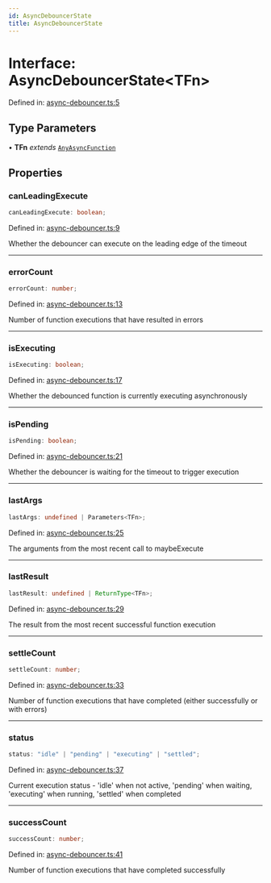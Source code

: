 ```yaml
---
id: AsyncDebouncerState
title: AsyncDebouncerState
---
```


<!-- DO NOT EDIT: this page is autogenerated from the type comments -->

# Interface: AsyncDebouncerState\<TFn\>

Defined in: [async-debouncer.ts:5](https://github.com/TanStack/pacer/blob/main/packages/pacer/src/async-debouncer.ts#L5)

## Type Parameters

• **TFn** *extends* [`AnyAsyncFunction`](../../type-aliases/anyasyncfunction.md)

## Properties

### canLeadingExecute

```ts
canLeadingExecute: boolean;
```

Defined in: [async-debouncer.ts:9](https://github.com/TanStack/pacer/blob/main/packages/pacer/src/async-debouncer.ts#L9)

Whether the debouncer can execute on the leading edge of the timeout

***

### errorCount

```ts
errorCount: number;
```

Defined in: [async-debouncer.ts:13](https://github.com/TanStack/pacer/blob/main/packages/pacer/src/async-debouncer.ts#L13)

Number of function executions that have resulted in errors

***

### isExecuting

```ts
isExecuting: boolean;
```

Defined in: [async-debouncer.ts:17](https://github.com/TanStack/pacer/blob/main/packages/pacer/src/async-debouncer.ts#L17)

Whether the debounced function is currently executing asynchronously

***

### isPending

```ts
isPending: boolean;
```

Defined in: [async-debouncer.ts:21](https://github.com/TanStack/pacer/blob/main/packages/pacer/src/async-debouncer.ts#L21)

Whether the debouncer is waiting for the timeout to trigger execution

***

### lastArgs

```ts
lastArgs: undefined | Parameters<TFn>;
```

Defined in: [async-debouncer.ts:25](https://github.com/TanStack/pacer/blob/main/packages/pacer/src/async-debouncer.ts#L25)

The arguments from the most recent call to maybeExecute

***

### lastResult

```ts
lastResult: undefined | ReturnType<TFn>;
```

Defined in: [async-debouncer.ts:29](https://github.com/TanStack/pacer/blob/main/packages/pacer/src/async-debouncer.ts#L29)

The result from the most recent successful function execution

***

### settleCount

```ts
settleCount: number;
```

Defined in: [async-debouncer.ts:33](https://github.com/TanStack/pacer/blob/main/packages/pacer/src/async-debouncer.ts#L33)

Number of function executions that have completed (either successfully or with errors)

***

### status

```ts
status: "idle" | "pending" | "executing" | "settled";
```

Defined in: [async-debouncer.ts:37](https://github.com/TanStack/pacer/blob/main/packages/pacer/src/async-debouncer.ts#L37)

Current execution status - 'idle' when not active, 'pending' when waiting, 'executing' when running, 'settled' when completed

***

### successCount

```ts
successCount: number;
```

Defined in: [async-debouncer.ts:41](https://github.com/TanStack/pacer/blob/main/packages/pacer/src/async-debouncer.ts#L41)

Number of function executions that have completed successfully
